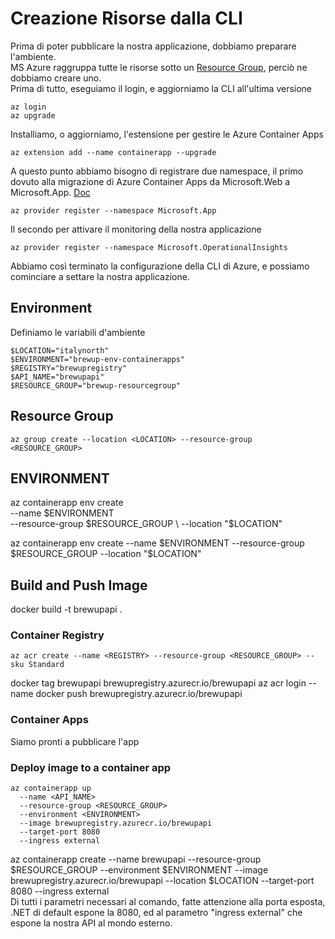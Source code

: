 # Creazione Risorse dalla CLI
Prima di poter pubblicare la nostra applicazione, dobbiamo preparare l'ambiente.  
MS Azure raggruppa tutte le risorse sotto un [Resource Group](https://learn.microsoft.com/en-us/azure/azure-resource-manager/management/manage-resource-groups-portal), perciò ne dobbiamo creare uno.  
Prima di tutto, eseguiamo il login, e aggiorniamo la CLI all'ultima versione  

```
az login
az upgrade
```

Installiamo, o aggiorniamo, l'estensione per gestire le Azure Container Apps  
```
az extension add --name containerapp --upgrade
```
A questo punto abbiamo bisogno di registrare due namespace, il primo dovuto alla migrazione di Azure Container Apps da Microsoft.Web a Microsoft.App. [Doc](https://github.com/microsoft/azure-container-apps/issues/109)
```
az provider register --namespace Microsoft.App
```
Il secondo per attivare il monitoring della nostra applicazione
```
az provider register --namespace Microsoft.OperationalInsights
```
Abbiamo così terminato la configurazione della CLI di Azure, e possiamo cominciare a settare la nostra applicazione.  

## Environment
Definiamo le variabili d'ambiente  
```
$LOCATION="italynorth"
$ENVIRONMENT="brewup-env-containerapps"
$REGISTRY="brewupregistry"
$API_NAME="brewupapi"
$RESOURCE_GROUP="brewup-resourcegroup"
```

## Resource Group
```
az group create --location <LOCATION> --resource-group <RESOURCE_GROUP>
```

## ENVIRONMENT
az containerapp env create \
  --name $ENVIRONMENT \
  --resource-group $RESOURCE_GROUP \
  --location "$LOCATION"

az containerapp env create --name $ENVIRONMENT --resource-group $RESOURCE_GROUP --location "$LOCATION"

## Build and Push Image
docker build -t brewupapi .

### Container Registry
```
az acr create --name <REGISTRY> --resource-group <RESOURCE_GROUP> --sku Standard
```
docker tag brewupapi brewupregistry.azurecr.io/brewupapi
az acr login --name <REGISTRY>
docker push brewupregistry.azurecr.io/brewupapi

### Container Apps
Siamo pronti a pubblicare l'app

### Deploy image to a container app
```
az containerapp up  
  --name <API_NAME>  
  --resource-group <RESOURCE_GROUP>  
  --environment <ENVIRONMENT>  
  --image brewupregistry.azurecr.io/brewupapi  
  --target-port 8080  
  --ingress external  
  ```
az containerapp create --name brewupapi --resource-group $RESOURCE_GROUP  --environment $ENVIRONMENT --image brewupregistry.azurecr.io/brewupapi --location $LOCATION  --target-port 8080  --ingress external  
Di tutti i parametri necessari al comando, fatte attenzione alla porta esposta, .NET di default espone la 8080, ed al parametro "ingress external" che espone la nostra API al mondo esterno.  
